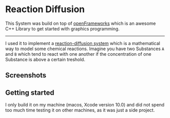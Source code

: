 # Reaction Diffusion

This System was build on top of [openFrameworks](https://openframeworks.cc/)
which is an awesome C++ Library to get started with graphics programming.

---
I used it to implement a [reaction-diffusion
system](https://en.wikipedia.org/wiki/Reaction%E2%80%93diffusion_system) which
is a mathematical way to model some chemical reactions. Imagine you have two
Substances `A` and `B` which tend to react with one another if the concentration of
one Substance is above a certain treshold.

## Screenshots

## Getting started
I only build it on my machine (macos, Xcode version 10.0) and did not spend too much time testing it on
other machines, as it was just a side project. 
